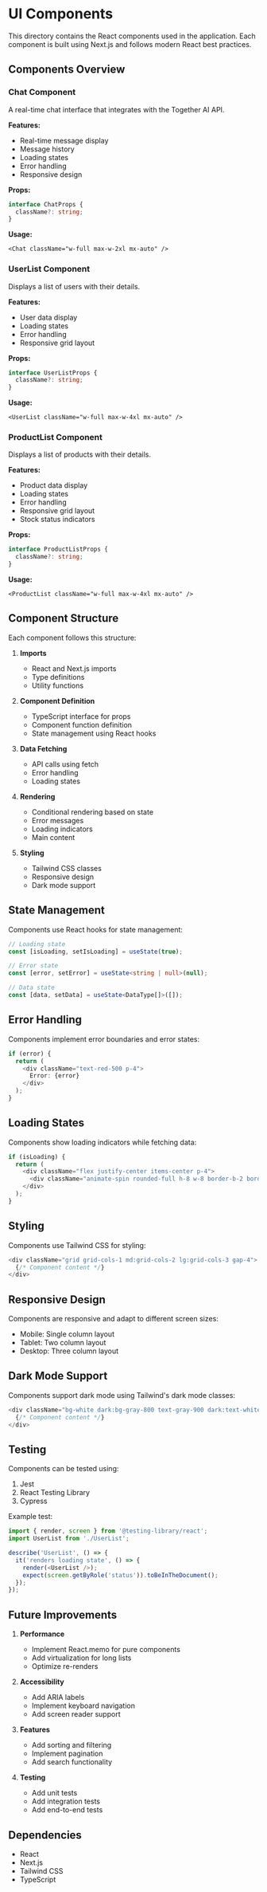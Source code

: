 # UI Components

This directory contains the React components used in the application. Each component is built using Next.js and follows modern React best practices.

## Components Overview

### Chat Component

A real-time chat interface that integrates with the Together AI API.

**Features:**
- Real-time message display
- Message history
- Loading states
- Error handling
- Responsive design

**Props:**
```typescript
interface ChatProps {
  className?: string;
}
```

**Usage:**
```tsx
<Chat className="w-full max-w-2xl mx-auto" />
```

### UserList Component

Displays a list of users with their details.

**Features:**
- User data display
- Loading states
- Error handling
- Responsive grid layout

**Props:**
```typescript
interface UserListProps {
  className?: string;
}
```

**Usage:**
```tsx
<UserList className="w-full max-w-4xl mx-auto" />
```

### ProductList Component

Displays a list of products with their details.

**Features:**
- Product data display
- Loading states
- Error handling
- Responsive grid layout
- Stock status indicators

**Props:**
```typescript
interface ProductListProps {
  className?: string;
}
```

**Usage:**
```tsx
<ProductList className="w-full max-w-4xl mx-auto" />
```

## Component Structure

Each component follows this structure:

1. **Imports**
   - React and Next.js imports
   - Type definitions
   - Utility functions

2. **Component Definition**
   - TypeScript interface for props
   - Component function definition
   - State management using React hooks

3. **Data Fetching**
   - API calls using fetch
   - Error handling
   - Loading states

4. **Rendering**
   - Conditional rendering based on state
   - Error messages
   - Loading indicators
   - Main content

5. **Styling**
   - Tailwind CSS classes
   - Responsive design
   - Dark mode support

## State Management

Components use React hooks for state management:

```typescript
// Loading state
const [isLoading, setIsLoading] = useState(true);

// Error state
const [error, setError] = useState<string | null>(null);

// Data state
const [data, setData] = useState<DataType[]>([]);
```

## Error Handling

Components implement error boundaries and error states:

```typescript
if (error) {
  return (
    <div className="text-red-500 p-4">
      Error: {error}
    </div>
  );
}
```

## Loading States

Components show loading indicators while fetching data:

```typescript
if (isLoading) {
  return (
    <div className="flex justify-center items-center p-4">
      <div className="animate-spin rounded-full h-8 w-8 border-b-2 border-gray-900"></div>
    </div>
  );
}
```

## Styling

Components use Tailwind CSS for styling:

```typescript
<div className="grid grid-cols-1 md:grid-cols-2 lg:grid-cols-3 gap-4">
  {/* Component content */}
</div>
```

## Responsive Design

Components are responsive and adapt to different screen sizes:

- Mobile: Single column layout
- Tablet: Two column layout
- Desktop: Three column layout

## Dark Mode Support

Components support dark mode using Tailwind's dark mode classes:

```typescript
<div className="bg-white dark:bg-gray-800 text-gray-900 dark:text-white">
  {/* Component content */}
</div>
```

## Testing

Components can be tested using:

1. Jest
2. React Testing Library
3. Cypress

Example test:

```typescript
import { render, screen } from '@testing-library/react';
import UserList from './UserList';

describe('UserList', () => {
  it('renders loading state', () => {
    render(<UserList />);
    expect(screen.getByRole('status')).toBeInTheDocument();
  });
});
```

## Future Improvements

1. **Performance**
   - Implement React.memo for pure components
   - Add virtualization for long lists
   - Optimize re-renders

2. **Accessibility**
   - Add ARIA labels
   - Implement keyboard navigation
   - Add screen reader support

3. **Features**
   - Add sorting and filtering
   - Implement pagination
   - Add search functionality

4. **Testing**
   - Add unit tests
   - Add integration tests
   - Add end-to-end tests

## Dependencies

- React
- Next.js
- Tailwind CSS
- TypeScript 